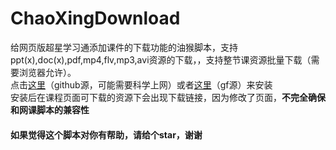 # ChaoXingDownload
给网页版超星学习通添加课件的下载功能的油猴脚本，支持ppt(x),doc(x),pdf,mp4,flv,mp3,avi资源的下载，，支持整节课资源批量下载（需要浏览器允许）。      
点击[这里](https://github.com/ColdThunder11/ChaoXingDownload/raw/master/cxdownload.user.js)（github源，可能需要科学上网）或者[这里](https://greasyfork.org/scripts/397190-%E5%AD%A6%E4%B9%A0%E9%80%9A%E8%AF%BE%E7%A8%8B%E8%B5%84%E6%BA%90%E7%9B%B4%E9%93%BE%E4%B8%8B%E8%BD%BD/code/%E5%AD%A6%E4%B9%A0%E9%80%9A%E8%AF%BE%E7%A8%8B%E8%B5%84%E6%BA%90%E7%9B%B4%E9%93%BE%E4%B8%8B%E8%BD%BD.user.js2)（gf源）来安装   
安装后在课程页面可下载的资源下会出现下载链接，因为修改了页面，**不完全确保和网课脚本的兼容性**   
#### 如果觉得这个脚本对你有帮助，请给个star，谢谢

